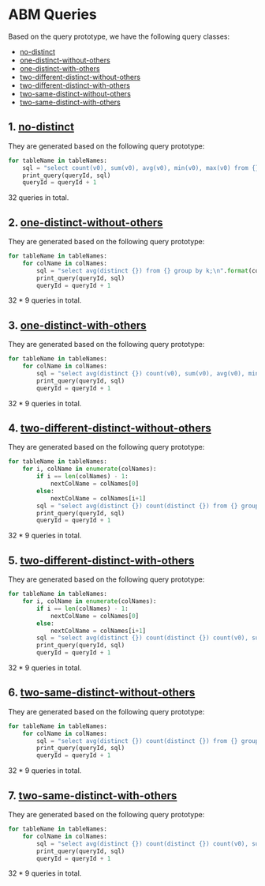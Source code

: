 # ABM Queries

Based on the query prototype, we have the following query classes:
- [no-distinct](./no-distinct)
- [one-distinct-without-others](one-distinct-without-others)
- [one-distinct-with-others](./one-distinct-with-others)
- [two-different-distinct-without-others](./two-different-distinct-without-others)
- [two-different-distinct-with-others](./two-different-distinct-with-others)
- [two-same-distinct-without-others](./two-same-distinct-without-others)
- [two-same-distinct-with-others](./two-same-distinct-with-others)

## 1. [no-distinct](./no-distinct)

They are generated based on the following query prototype:
```py
for tableName in tableNames:
    sql = "select count(v0), sum(v0), avg(v0), min(v0), max(v0) from {} group by k;\n".format(tableName)
    print_query(queryId, sql)
    queryId = queryId + 1
```

32 queries in total.

## 2. [one-distinct-without-others](./one-distinct-without-others)

They are generated based on the following query prototype:
```py
for tableName in tableNames:
    for colName in colNames:
        sql = "select avg(distinct {}) from {} group by k;\n".format(colName, tableName)
        print_query(queryId, sql)
        queryId = queryId + 1
```

32 * 9 queries in total.

## 3. [one-distinct-with-others](./one-distinct-with-others)

They are generated based on the following query prototype:
```py
for tableName in tableNames:
    for colName in colNames:
        sql = "select avg(distinct {}) count(v0), sum(v0), avg(v0), min(v0), max(v0) from {} group by k;\n".format(colName, tableName)
        print_query(queryId, sql)
        queryId = queryId + 1
```

32 * 9 queries in total.

## 4. [two-different-distinct-without-others](./two-different-distinct-without-others)

They are generated based on the following query prototype:
```py
for tableName in tableNames:
    for i, colName in enumerate(colNames):
        if i == len(colNames) - 1:
            nextColName = colNames[0]
        else:
            nextColName = colNames[i+1]
        sql = "select avg(distinct {}) count(distinct {}) from {} group by k;\n".format(colName, nextColName, tableName)
        print_query(queryId, sql)
        queryId = queryId + 1
```

32 * 9 queries in total.

## 5. [two-different-distinct-with-others](./two-different-distinct-with-others)

They are generated based on the following query prototype:
```py
for tableName in tableNames:
    for i, colName in enumerate(colNames):
        if i == len(colNames) - 1:
            nextColName = colNames[0]
        else:
            nextColName = colNames[i+1]
        sql = "select avg(distinct {}) count(distinct {}) count(v0), sum(v0), avg(v0), min(v0), max(v0) from {} group by k;\n".format(colName, nextColName, tableName)
        print_query(queryId, sql)
        queryId = queryId + 1
```

32 * 9 queries in total.

## 6. [two-same-distinct-without-others](./two-same-distinct-without-others)

They are generated based on the following query prototype:
```py
for tableName in tableNames:
    for colName in colNames:
        sql = "select avg(distinct {}) count(distinct {}) from {} group by k;\n".format(colName, colName, tableName)
        print_query(queryId, sql)
        queryId = queryId + 1
```

32 * 9 queries in total.

## 7. [two-same-distinct-with-others](./two-same-distinct-with-others)

They are generated based on the following query prototype:
```py
for tableName in tableNames:
    for colName in colNames:
        sql = "select avg(distinct {}) count(distinct {}) count(v0), sum(v0), avg(v0), min(v0), max(v0) from {} group by k;\n".format(colName, colName, tableName)
        print_query(queryId, sql)
        queryId = queryId + 1
```

32 * 9 queries in total.

